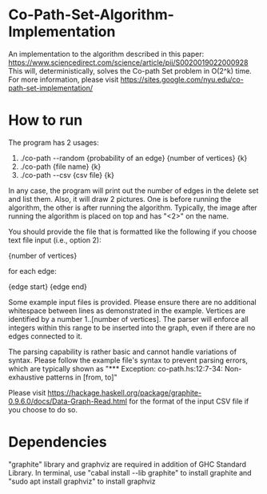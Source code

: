 # Co-Path-Set-Algorithm-Implementation
An implementation to the algorithm described in this paper: https://www.sciencedirect.com/science/article/pii/S0020019022000928
This will, deterministically, solves the Co-path Set problem in O(2^k) time.
For more information, please visit https://sites.google.com/nyu.edu/co-path-set-implementation/

# How to run
The program has 2 usages:

1. ./co-path --random {probability of an edge} {number of vertices} {k}
2. ./co-path {file name} {k}
3. ./co-path --csv {csv file} {k}

In any case, the program will print out the number of edges in the delete set and list them. Also,
it will draw 2 pictures. One is before running the algorithm, the other is after running the algorithm. 
Typically, the image after running the algorithm is placed on top and has "<2>" on the name.


You should provide the file that is formatted like the following if you choose text file input (i.e., option 2):

{number of vertices}

for each edge:

{edge start} {edge end}


Some example input files is provided. Please ensure there are no additional whitespace between lines as demonstrated in the
example. Vertices are identified by a number 1..[number of vertices]. The parser will enforce all integers within this
range to be inserted into the graph, even if there are no edges connected to it.

The parsing capability is rather basic and cannot handle variations of syntax. Please follow the example file's syntax to
prevent parsing errors, which are typically shown as "*** Exception: co-path.hs:12:7-34: Non-exhaustive patterns in [from, to]"


Please visit https://hackage.haskell.org/package/graphite-0.9.6.0/docs/Data-Graph-Read.html for the format of the input
CSV file if you choose to do so.

# Dependencies
"graphite" library and graphviz are required in addition of GHC Standard Library.
In terminal, use "cabal install --lib graphite" to install graphite and "sudo apt install graphviz" to install graphviz

